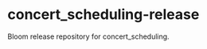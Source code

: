 concert_scheduling-release
==========================

Bloom release repository for concert_scheduling.
